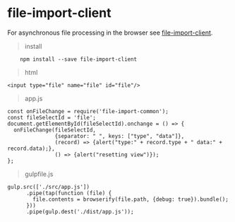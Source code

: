 # file-import-client
For asynchronous file processing in the browser see [file-import-client](https://github.com/matyb/tree/master/src_modules/client).
> install
```
    npm install --save file-import-client
```
> html
```
<input type="file" name="file" id="file"/>
```
> app.js
```
const onFileChange = require('file-import-common');
const fileSelectId = 'file';
document.getElementById(fileSelectId).onchange = () => {
  onFileChange(fileSelectId,
               {separator: " ", keys: ["type", "data"]},
               (record) => {alert("type:" + record.type + " data:" + record.data);},
               () => {alert("resetting view")});
};
```
> gulpfile.js
```
gulp.src(['./src/app.js'])
      .pipe(tap(function (file) {
        file.contents = browserify(file.path, {debug: true}).bundle();
      }))
      .pipe(gulp.dest('./dist/app.js'));
```